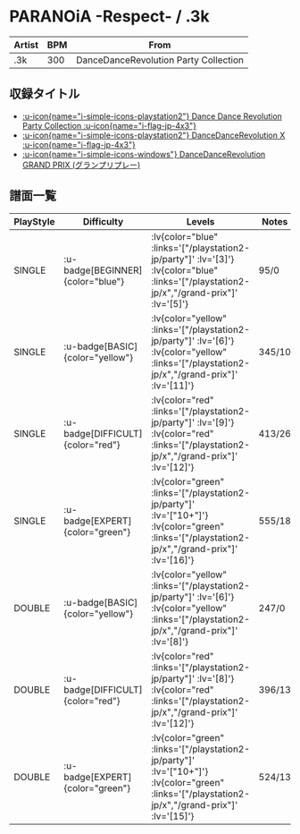 # PARANOiA -Respect- / .3k

|Artist|BPM|From|
|------|---|----|
|.3k|300|DanceDanceRevolution Party Collection|

## 収録タイトル

- [ :u-icon{name="i-simple-icons-playstation2"} Dance Dance Revolution Party Collection :u-icon{name="i-flag-jp-4x3"} ](/playstation2-jp/party)
- [ :u-icon{name="i-simple-icons-playstation2"} DanceDanceRevolution X :u-icon{name="i-flag-jp-4x3"} ](/playstation2-jp/x)
- [ :u-icon{name="i-simple-icons-windows"} DanceDanceRevolution GRAND PRIX (グランプリプレー)](/grand-prix)

## 譜面一覧

|PlayStyle|Difficulty|Levels|Notes|Movie|
|---------|----------|------|-----|-----|
|SINGLE| :u-badge[BEGINNER]{color="blue"} | :lv{color="blue" :links='["/playstation2-jp/party"]' :lv='[3]'}  :lv{color="blue" :links='["/playstation2-jp/x","/grand-prix"]' :lv='[5]'} |95/0||
|SINGLE| :u-badge[BASIC]{color="yellow"} | :lv{color="yellow" :links='["/playstation2-jp/party"]' :lv='[6]'}  :lv{color="yellow" :links='["/playstation2-jp/x","/grand-prix"]' :lv='[11]'} |345/10||
|SINGLE| :u-badge[DIFFICULT]{color="red"} | :lv{color="red" :links='["/playstation2-jp/party"]' :lv='[9]'}  :lv{color="red" :links='["/playstation2-jp/x","/grand-prix"]' :lv='[12]'} |413/26||
|SINGLE| :u-badge[EXPERT]{color="green"} | :lv{color="green" :links='["/playstation2-jp/party"]' :lv='["10+"]'}  :lv{color="green" :links='["/playstation2-jp/x","/grand-prix"]' :lv='[16]'} |555/18||
|DOUBLE| :u-badge[BASIC]{color="yellow"} | :lv{color="yellow" :links='["/playstation2-jp/party"]' :lv='[6]'}  :lv{color="yellow" :links='["/playstation2-jp/x","/grand-prix"]' :lv='[8]'} |247/0||
|DOUBLE| :u-badge[DIFFICULT]{color="red"} | :lv{color="red" :links='["/playstation2-jp/party"]' :lv='[8]'}  :lv{color="red" :links='["/playstation2-jp/x","/grand-prix"]' :lv='[12]'} |396/13||
|DOUBLE| :u-badge[EXPERT]{color="green"} | :lv{color="green" :links='["/playstation2-jp/party"]' :lv='["10+"]'}  :lv{color="green" :links='["/playstation2-jp/x","/grand-prix"]' :lv='[15]'} |524/13||

